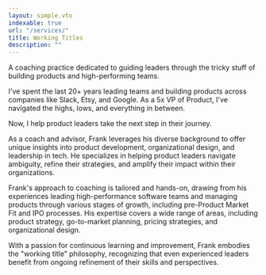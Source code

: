 ```yaml
---
layout: simple.vto
indexable: true
url: "/services/"
title: Working Titles
description: ""
---
```


A coaching practice dedicated to guiding leaders through the tricky stuff of building products and high-performing teams.

I've spent the last 20+ years leading teams and building products across companies like Slack, Etsy, and Google. As a 5x VP of Product, I've navigated the highs, lows, and everything in between.


Now, I help product leaders take the next step in their journey.

As a coach and advisor, Frank leverages his diverse background to offer unique insights into product development, organizational design, and leadership in tech. He specializes in helping product leaders navigate ambiguity, refine their strategies, and amplify their impact within their organizations.

Frank's approach to coaching is tailored and hands-on, drawing from his experiences leading high-performance software teams and managing products through various stages of growth, including pre-Product Market Fit and IPO processes. His expertise covers a wide range of areas, including product strategy, go-to-market planning, pricing strategies, and organizational design.

With a passion for continuous learning and improvement, Frank embodies the "working title" philosophy, recognizing that even experienced leaders benefit from ongoing refinement of their skills and perspectives.
